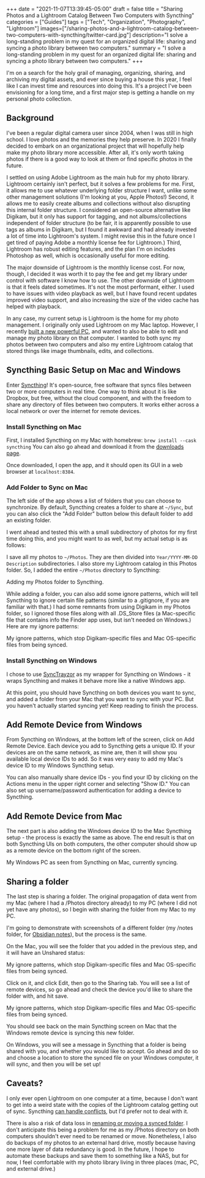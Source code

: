 +++
date = "2021-11-07T13:39:45-05:00"
draft = false
title = "Sharing Photos and a Lightroom Catalog Between Two Computers with Syncthing"
categories = ["Guides"]
tags = ["Tech", "Organization", "Photography", "Lightroom"]
images=["/sharing-photos-and-a-lightroom-catalog-between-two-computers-with-syncthing/twitter-card.jpg"]
description="I solve a long-standing problem in my quest for an organized digital life: sharing and syncing a photo library between two computers."
summary = "I solve a long-standing problem in my quest for an organized digital life: sharing and syncing a photo library between two computers."
+++

I'm on a search for the holy grail of managing, organizing, sharing, and archiving my digital assets, and ever since buying a house this year, I feel like I can invest time and resources into doing this. It's a project I've been envisioning for a long time, and a first major step is getting a handle on my personal photo collection.

## Background

I've been a regular digital camera user since 2004, when I was still in high school. I love photos and the memories they help preserve. In 2020 I finally decided to embark on an organizational project that will hopefully help make my photo library more accessible. After all, it's only worth taking photos if there is a good way to look at them or find specific photos in the future.

I settled on using Adobe Lightroom as the main hub for my photo library. Lightroom certainly isn't perfect, but it solves a few problems for me. First, it allows me to use whatever underlying folder structure I want, unlike some other management solutions (I'm looking at you, Apple Photos!) Second, it allows me to easily create albums and collections without also disrupting this internal folder structure. I considered an open-source alternative like Digikam, but it only has support for tagging, and not albums/collections independent of folder structure (to be fair, it is apparently possible to use tags as albums in Digikam, but I found it awkward and had already invested a lot of time into Lightroom's system. I might revise this in the future once I get tired of paying Adobe a monthly license fee for Lightroom.) Third, Lightroom has robust editing features, and the plan I'm on includes Photoshop as well, which is occasionally useful for more editing.

The major downside of Lightroom is the monthly license cost. For now, though, I decided it was worth it to pay the fee and get my library under control with software I know how to use. The other downside of Lightroom is that it feels dated sometimes. It's not the most performant, either. I used to have issues with video playback as well, but I have found recent updates improved video support, and also increasing the size of the video cache has helped with playback.

In any case, my current setup is Lightroom is the home for my photo management. I originally only used Lightroom on my Mac laptop. However, I recently [built a new powerful PC](https://www.hannasthoughts.com/notes-from-building-a-pc-for-the-first-time-in-a-decade/), and wanted to also be able to edit and manage my photo library on that computer. I wanted to both sync my photos between two computers and also my entire Lightroom catalog that stored things like image thumbnails, edits, and collections.

## Syncthing Basic Setup on Mac and Windows

Enter [Syncthing](https://syncthing.net/)! It's open-source, free software that syncs files between two or more computers in real time. One way to think about it is like Dropbox, but free, without the cloud component, and with the freedom to share any directory of files between two computers. It works either across a local network or over the internet for remote devices.

### Install Syncthing on Mac

First, I installed Syncthing on my Mac with homebrew: `brew install --cask syncthing` You can also go ahead and download it from the [downloads page](https://syncthing.net/downloads/).

Once downloaded, I open the app, and it should open its GUI in a web browser at `localhost:8384`.

### Add Folder to Sync on Mac

The left side of the app shows a list of folders that you can choose to synchronize. By default, Syncthing creates a folder to share at `~/Sync`, but you can also click the "Add Folder" button below this default folder to add an existing folder.

I went ahead and tested this with a small subdirectory of photos for my first time doing this, and you might want to as well, but my actual setup is as follows:

I save all my photos to `~/Photos`. They are then divided into `Year/YYYY-MM-DD Description` subdirectories. I also store my Lightroom catalog in this Photos folder. So, I added the entire `~/Photos` directory to Syncthing:

<div class="text-center inline-image-container">
  <img src="./adding-a-folder.png" alt="" class="img-responsive img-center"></img>
  <div class="caption-container">
    <div class="inline-image-caption">Adding my Photos folder to Syncthing.</div>
  </div>
</div>

While adding a folder, you can also add some ignore patterns, which will tell Syncthing to ignore certain file patterns (similar to a .gitignore, if you are familiar with that.) I had some remnants from using Digikam in my Photos folder, so I ignored those files along with all .DS_Store files (a Mac-specific file that contains info the Finder app uses, but isn't needed on Windows.) Here are my ignore patterns:

<div class="text-center inline-image-container">
  <img src="./syncthing-ignore.png" alt="" class="img-responsive img-center"></img>
  <div class="caption-container">
    <div class="inline-image-caption">My ignore patterns, which stop Digikam-specific files and Mac OS-specific files from being synced.</div>
  </div>
</div>

### Install Syncthing on Windows

I chose to use [SyncTrayzor](https://github.com/canton7/SyncTrayzor) as my wrapper for Syncthing on Windows - it wraps Syncthing and makes it behave more like a native Windows app.

At this point, you should have Syncthing on both devices you want to sync, and added a folder from your Mac that you want to sync with your PC. But you haven't actually started syncing yet! Keep reading to finish the process.

## Add Remote Device from Windows

From Syncthing on Windows, at the bottom left of the screen, click on Add Remote Device. Each device you add to Syncthing gets a unique ID. If your devices are on the same network, as mine are, then it will show you available local device IDs to add. So it was very easy to add my Mac's device ID to my Windows Syncthing setup.

You can also manually share device IDs - you find your ID by clicking on the Actions menu in the upper right corner and selecting "Show ID." You can also set up username/password authentication for adding a device to Syncthing.

## Add Remote Device from Mac

The next part is also adding the Windows device ID to the Mac Syncthing setup - the process is exactly the same as above. The end result is that on both Syncthing UIs on both computers, the other computer should show up as a remote device on the bottom right of the screen.

<div class="text-center inline-image-container">
  <img src="./syncing-new-remote-device.png" alt="" class="img-responsive img-center"></img>
  <div class="caption-container">
    <div class="inline-image-caption">My Windows PC as seen from Syncthing on Mac, currently syncing.</div>
  </div>
</div>

## Sharing a folder

The last step is sharing a folder. The original propagation of data went from my Mac (where I had a /Photos directory already) to my PC (where I did not yet have any photos), so I begin with sharing the folder from my Mac to my PC.

I'm going to demonstrate with screenshots of a different folder (my /notes folder, for [Obsidian notes](https://www.hannaliebl.com/blog/using-obsidian-for-software-development-notes/)), but the process is the same.

On the Mac, you will see the folder that you added in the previous step, and it will have an Unshared status:

<div class="text-center inline-image-container">
  <img src="./unshared-folder.png" alt="" class="img-responsive img-center"></img>
  <div class="caption-container">
    <div class="inline-image-caption">My ignore patterns, which stop Digikam-specific files and Mac OS-specific files from being synced.</div>
  </div>
</div>

Click on it, and click Edit, then go to the Sharing tab. You will see a list of remote devices, so go ahead and check the device you'd like to share the folder with, and hit save.

<div class="text-center inline-image-container">
  <img src="./adding-remote-device.png" alt="" class="img-responsive img-center"></img>
  <div class="caption-container">
    <div class="inline-image-caption">My ignore patterns, which stop Digikam-specific files and Mac OS-specific files from being synced.</div>
  </div>
</div>

You should see back on the main Syncthing screen on Mac that the Windows remote device is syncing this new folder.

On Windows, you will see a message in Syncthing that a folder is being shared with you, and whether you would like to accept. Go ahead and do so and choose a location to store the synced file on your Windows computer, it will sync, and then you will be set up!

## Caveats?

I only ever open Lightroom on one computer at a time, because I don't want to get into a weird state with the copies of the Lightroom catalog getting out of sync. Syncthing [can handle conflicts](https://docs.syncthing.net/users/syncing.html#conflicting-changes), but I'd prefer not to deal with it.

There is also a risk of data loss in [renaming or moving a synced folder](https://docs.syncthing.net/users/faq.html#how-do-i-rename-move-a-synced-folder). I don't anticipate this being a problem for me as my /Photos directory on both computers shouldn't ever need to be renamed or move. Nonetheless, I also do backups of my photos to an external hard drive, mostly because having one more layer of data redundancy is good. In the future, I hope to automate these backups and save them to something like a NAS, but for now, I feel comfortable with my photo library living in three places (mac, PC, and external drive.)
